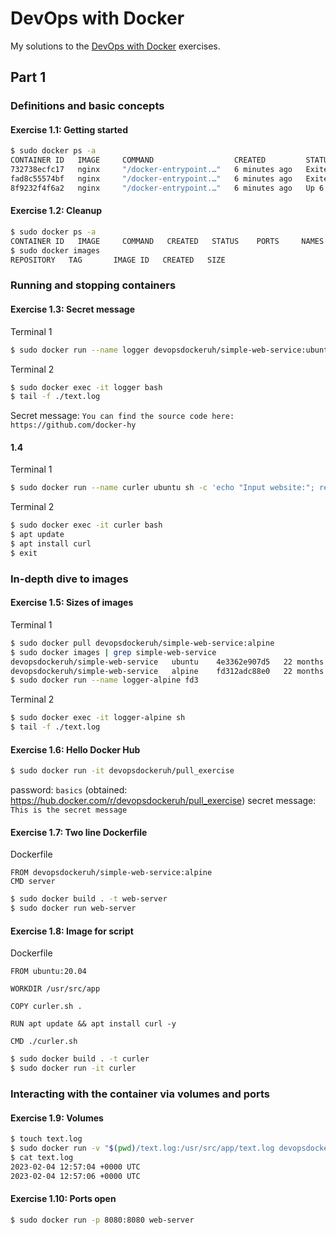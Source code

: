 # DevOps with Docker
My solutions to the [DevOps with Docker](https://devopswithdocker.com/) exercises.
## Part 1

### Definitions and basic concepts

#### Exercise 1.1: Getting started

```bash
$ sudo docker ps -a
CONTAINER ID   IMAGE     COMMAND                  CREATED         STATUS                     PORTS     NAMES
732738ecfc17   nginx     "/docker-entrypoint.…"   6 minutes ago   Exited (0) 5 minutes ago             suspicious_lamarr
fad8c55574bf   nginx     "/docker-entrypoint.…"   6 minutes ago   Exited (0) 5 minutes ago             eager_torvalds
8f9232f4f6a2   nginx     "/docker-entrypoint.…"   6 minutes ago   Up 6 minutes               80/tcp    inspiring_almeida

```

#### Exercise 1.2: Cleanup

```bash
$ sudo docker ps -a
CONTAINER ID   IMAGE     COMMAND   CREATED   STATUS    PORTS     NAMES
$ sudo docker images
REPOSITORY   TAG       IMAGE ID   CREATED   SIZE
```

### Running and stopping containers

#### Exercise 1.3: Secret message
Terminal 1
```bash
$ sudo docker run --name logger devopsdockeruh/simple-web-service:ubuntu
```
Terminal 2
```bash
$ sudo docker exec -it logger bash
$ tail -f ./text.log 
```
Secret message: `You can find the source code here: https://github.com/docker-hy`

#### 1.4
Terminal 1
``` bash
$ sudo docker run --name curler ubuntu sh -c 'echo "Input website:"; read website; echo "Searching.."; sleep 1; curl http://$website;'
```
Terminal 2
``` bash
$ sudo docker exec -it curler bash
$ apt update
$ apt install curl
$ exit
```

### In-depth dive to images

#### Exercise 1.5: Sizes of images
Terminal 1
``` bash
$ sudo docker pull devopsdockeruh/simple-web-service:alpine
$ sudo docker images | grep simple-web-service
devopsdockeruh/simple-web-service   ubuntu    4e3362e907d5   22 months ago   83MB
devopsdockeruh/simple-web-service   alpine    fd312adc88e0   22 months ago   15.7MB
$ sudo docker run --name logger-alpine fd3
```
Terminal 2
``` bash
$ sudo docker exec -it logger-alpine sh
$ tail -f ./text.log
```

#### Exercise 1.6: Hello Docker Hub
``` bash
$ sudo docker run -it devopsdockeruh/pull_exercise
```
password: `basics`
(obtained: https://hub.docker.com/r/devopsdockeruh/pull_exercise)
secret message: `This is the secret message`

#### Exercise 1.7: Two line Dockerfile
Dockerfile
``` docker
FROM devopsdockeruh/simple-web-service:alpine
CMD server
```
``` bash
$ sudo docker build . -t web-server
$ sudo docker run web-server
```

#### Exercise 1.8: Image for script
Dockerfile
``` docker
FROM ubuntu:20.04

WORKDIR /usr/src/app

COPY curler.sh .

RUN apt update && apt install curl -y

CMD ./curler.sh
```
``` bash
$ sudo docker build . -t curler
$ sudo docker run -it curler
```

### Interacting with the container via volumes and ports

#### Exercise 1.9: Volumes
``` bash 
$ touch text.log
$ sudo docker run -v "$(pwd)/text.log:/usr/src/app/text.log devopsdockeruh/simple-web-service"
$ cat text.log
2023-02-04 12:57:04 +0000 UTC
2023-02-04 12:57:06 +0000 UTC
```

#### Exercise 1.10: Ports open
``` bash
$ sudo docker run -p 8080:8080 web-server
```